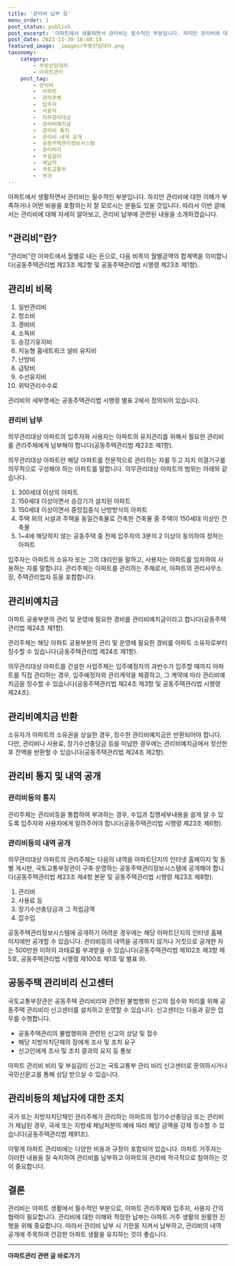 ```yaml
---
title: '관리비 납부 등'
menu_order: 1
post_status: publish
post_excerpt: '아파트에서 생활하면서 관리비는 필수적인 부분입니다. 하지만 관리비에 대한 이해가 부족하거나 어떤 비용을 포함하는지 잘 모르시는 분들도 있을 것입니다. 따라서 이번 글에서는 관리비에 대해 자세히 알아보고, 관리비 납부에 관련된 내용을 소개하겠습니다.'
post_date: 2023-11-30 16:40:19
featured_image: _images/부동산임대차.png
taxonomy:
    category:
        - 부동산임대차
        - 아파트관리
    post_tag:
        - 관리비
        -  아파트
        -  관리주체
        -  입주자
        -  사용자
        -  의무관리대상
        -  관리비예치금
        -  관리비 통지
        -  관리비 내역 공개
        -  공동주택관리정보시스템
        -  관리비리
        -  부실감리
        -  체납자
        -  국토교통부
        -  부과
---
```



아파트에서 생활하면서 관리비는 필수적인 부분입니다. 하지만 관리비에 대한 이해가 부족하거나 어떤 비용을 포함하는지 잘 모르시는 분들도 있을 것입니다. 따라서 이번 글에서는 관리비에 대해 자세히 알아보고, 관리비 납부에 관련된 내용을 소개하겠습니다.

## "관리비"란?

"관리비"란 아파트에서 월별로 내는 돈으로, 다음 비목의 월별금액의 합계액을 의미합니다(공동주택관리법 제23조 제2항 및 공동주택관리법 시행령 제23조 제1항).

## 관리비 비목

1. 일반관리비
2. 청소비
3. 경비비
4. 소독비
5. 승강기유지비
6. 지능형 홈네트워크 설비 유지비
7. 난방비
8. 급탕비
9. 수선유지비
10. 위탁관리수수료

관리비의 세부명세는 공동주택관리법 시행령 별표 2에서 정의되어 있습니다.

### 관리비 납부

의무관리대상 아파트의 입주자와 사용자는 아파트의 유지관리를 위해서 필요한 관리비를 관리주체에게 납부해야 합니다(공동주택관리법 제23조 제1항).

의무관리대상 아파트란 해당 아파트를 전문적으로 관리하는 자를 두고 자치 의결기구를 의무적으로 구성해야 하는 아파트를 말합니다. 의무관리대상 아파트의 범위는 아래와 같습니다.

1. 300세대 이상의 아파트
2. 150세대 이상이면서 승강기가 설치된 아파트
3. 150세대 이상이면서 중앙집중식 난방방식의 아파트
4. 주택 외의 시설과 주택을 동일건축물로 건축한 건축물 중 주택이 150세대 이상인 건축물
5. 1~4에 해당하지 않는 공동주택 중 전체 입주자의 3분의 2 이상이 동의하여 정하는 아파트

입주자는 아파트의 소유자 또는 그의 대리인을 말하고, 사용자는 아파트를 임차하여 사용하는 자를 말합니다. 관리주체는 아파트를 관리하는 주체로서, 아파트의 관리사무소장, 주택관리업자 등을 포함합니다.

## 관리비예치금

아파트 공용부분의 관리 및 운영에 필요한 경비를 관리비예치금이라고 합니다(공동주택관리법 제24조 제1항).

관리주체는 해당 아파트 공용부분의 관리 및 운영에 필요한 경비를 아파트 소유자로부터 징수할 수 있습니다(공동주택관리법 제24조 제1항).

의무관리대상 아파트를 건설한 사업주체는 입주예정자의 과반수가 입주할 때까지 아파트를 직접 관리하는 경우, 입주예정자와 관리계약을 체결하고, 그 계약에 따라 관리비예치금을 징수할 수 있습니다(공동주택관리법 제24조 제3항 및 공동주택관리법 시행령 제24조).

## 관리비예치금 반환

소유자가 아파트의 소유권을 상실한 경우, 징수한 관리비예치금은 반환되어야 합니다. 다만, 관리비나 사용료, 장기수선충당금 등을 미납한 경우에는 관리비예치금에서 정산한 후 잔액을 반환할 수 있습니다(공동주택관리법 제24조 제2항).

## 관리비 통지 및 내역 공개

### 관리비등의 통지

관리주체는 관리비등을 통합하여 부과하는 경우, 수입과 집행세부내용을 쉽게 알 수 있도록 입주자와 사용자에게 알려주어야 합니다(공동주택관리법 시행령 제23조 제6항).

### 관리비등의 내역 공개

의무관리대상 아파트의 관리주체는 다음의 내역을 아파트단지의 인터넷 홈페이지 및 동별 게시판, 국토교통부장관이 구축·운영하는 공동주택관리정보시스템에 공개해야 합니다(공동주택관리법 제23조 제4항 본문 및 공동주택관리법 시행령 제23조 제8항).

1. 관리비
2. 사용료 등
3. 장기수선충당금과 그 적립금액
4. 잡수입

공동주택관리정보시스템에 공개하기 어려운 경우에는 해당 아파트단지의 인터넷 홈페이지에만 공개할 수 있습니다. 관리비등의 내역을 공개하지 않거나 거짓으로 공개한 자는 500만원 이하의 과태료를 부과받을 수 있습니다(공동주택관리법 제102조 제3항 제5호, 공동주택관리법 시행령 제100조 제1호 및 별표 9).

## 공동주택 관리비리 신고센터

국토교통부장관은 공동주택 관리비리와 관련된 불법행위 신고의 접수와 처리를 위해 공동주택 관리비리 신고센터를 설치하고 운영할 수 있습니다. 신고센터는 다음과 같은 업무를 수행합니다.

- 공동주택관리의 불법행위와 관련된 신고의 상담 및 접수
- 해당 지방자치단체의 장에게 조사 및 조치 요구
- 신고인에게 조사 및 조치 결과의 요지 등 통보

아파트 관리비 비리 및 부실감리 신고는 국토교통부 관리 비리 신고센터로 문의하시거나 국민신문고를 통해 상담 받으실 수 있습니다.

## 관리비등의 체납자에 대한 조치

국가 또는 지방자치단체인 관리주체가 관리하는 아파트의 장기수선충당금 또는 관리비가 체납된 경우, 국세 또는 지방세 체납처분의 예에 따라 해당 금액을 강제 징수할 수 있습니다(공동주택관리법 제91조).

이렇게 아파트 관리비에는 다양한 비용과 규정이 포함되어 있습니다. 아파트 거주자는 이러한 내용을 잘 숙지하여 관리비를 납부하고 아파트의 관리에 적극적으로 참여하는 것이 중요합니다.

## 결론

관리비는 아파트 생활에서 필수적인 부분으로, 아파트 관리주체와 입주자, 사용자 간의 협력이 필요합니다. 관리비에 대한 이해와 적정한 납부는 아파트 거주 생활의 원활한 진행을 위해 중요합니다. 따라서 관리비 납부 시 기한을 지켜서 납부하고, 관리비의 내역 공개에 주목하여 건강한 아파트 생활을 유지하는 것이 좋습니다.
<!-- wp:separator -->
<hr class="wp-block-separator has-alpha-channel-opacity"/>
<!-- /wp:separator -->

<!-- wp:group {"backgroundColor":"base","layout":{"type":"constrained"}} -->
<div class="wp-block-group has-base-background-color has-background"><!-- wp:paragraph {"align":"center","fontSize":"medium"} -->
<p class="has-text-align-center has-large-font-size"><strong>아파트관리 관련 글 바로가기</strong></p>
<!-- /wp:paragraph -->


<!-- wp:latest-posts
{"categories":[{"id":27648,"count":19,"description":"","link":"https://uknowlaw.com/category/%ec%95%84%ed%8c%8c%ed%8a%b8%ea%b4%80%eb%a6%ac/","name":"아파트관리","slug":"아파트관리","taxonomy":"category","parent":0,"meta":[],"_links":{"self":[{"href":"https://uknowlaw.com/wp-json/wp/v2/categories/27648"}],"collection":[{"href":"https://uknowlaw.com/wp-json/wp/v2/categories"}],"about":[{"href":"https://uknowlaw.com/wp-json/wp/v2/taxonomies/category"}],"wp:post_type":[{"href":"https://uknowlaw.com/wp-json/wp/v2/posts?categories=27648"}],"curies":[{"name":"wp","href":"https://api.w.org/{rel}","templated":true}]}}],"postsToShow":100,"excerptLength":28,"postLayout":"grid","columns":2,"featuredImageAlign":"left","featuredImageSizeSlug":"large","fontSize":"small"} /--></div>
<!-- /wp:group -->
